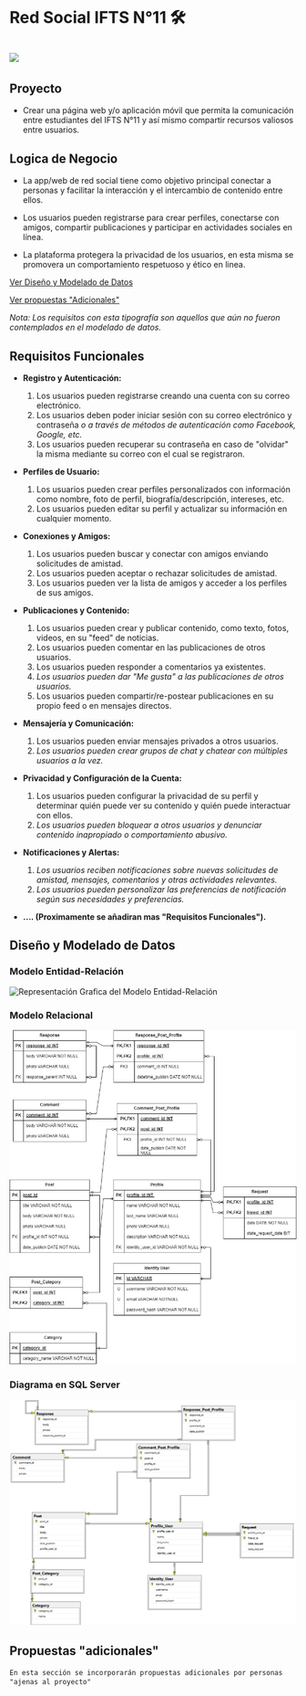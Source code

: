 # Red Social IFTS N°11 🛠
## <img src="https://media.licdn.com/dms/image/D4D03AQHYFQeuOTCN1g/profile-displayphoto-shrink_200_200/0/1663960064004?e=2147483647&v=beta&t=YxZ4ppfvNBOQrIOv4pZzxCKHJR0BbzQWiR_YFPONHHI">

## Proyecto
- Crear una página web y/o aplicación móvil que permita la comunicación entre estudiantes del IFTS N°11 y así mismo compartir recursos valiosos entre usuarios.


## Logica de Negocio
- La app/web de red social tiene como objetivo principal conectar a personas y facilitar la interacción y el intercambio de contenido entre ellos.

- Los usuarios pueden registrarse para crear perfiles, conectarse con amigos, compartir publicaciones y participar en actividades sociales en línea.

- La plataforma protegera la privacidad de los usuarios, en esta misma se promovera un comportamiento respetuoso y ético en linea.

[Ver Diseño y Modelado de Datos](#diseño-y-modelado-de-datos)

[Ver propuestas "Adicionales"](#propuestas-adicionales)

*Nota: Los requisitos con esta tipografía son aquellos que aún no fueron contemplados en el modelado de datos.*

## Requisitos Funcionales

- **Registro y Autenticación:**
    1. Los usuarios pueden registrarse creando una cuenta con su correo electrónico.
    1. Los usuarios deben poder iniciar sesión con su correo electrónico y contraseña *o a través de métodos de autenticación como Facebook, Google, etc.*
    1. Los usuarios pueden recuperar su contraseña en caso de "olvidar" la misma mediante su correo con el cual se registraron.

- **Perfiles de Usuario:**
    1. Los usuarios pueden crear perfiles personalizados con información como nombre, foto de perfil, biografía/descripción, intereses, etc.
    1. Los usuarios pueden editar su perfil y actualizar su información en cualquier momento.

- **Conexiones y Amigos:**
    1. Los usuarios pueden buscar y conectar con amigos enviando solicitudes de amistad.
    1. Los usuarios pueden aceptar o rechazar solicitudes de amistad.
    1. Los usuarios pueden ver la lista de amigos y acceder a los perfiles de sus amigos.

- **Publicaciones y Contenido:**
    1. Los usuarios pueden crear y publicar contenido, como texto, fotos, videos, en su "feed" de noticias.
    1. Los usuarios pueden comentar en las publicaciones de otros usuarios.
    1. Los usuarios pueden responder a comentarios ya existentes.
    1. *Los usuarios pueden dar "Me gusta" a las publicaciones de otros usuarios.*
    1. Los usuarios pueden compartir/re-postear publicaciones en su propio feed o en mensajes directos.

- **Mensajería y Comunicación:**
    1. Los usuarios pueden enviar mensajes privados a otros usuarios.
    1. *Los usuarios pueden crear grupos de chat y chatear con múltiples usuarios a la vez.*
- **Privacidad y Configuración de la Cuenta:**
    1. Los usuarios pueden configurar la privacidad de su perfil y determinar quién puede ver su contenido y quién puede interactuar con ellos.
    1. *Los usuarios pueden bloquear a otros usuarios y denunciar contenido inapropiado o comportamiento abusivo.*
- **Notificaciones y Alertas:**
    1. *Los usuarios reciben notificaciones sobre nuevas solicitudes de amistad, mensajes, comentarios y otras actividades relevantes.*
    1. *Los usuarios pueden personalizar las preferencias de notificación según sus necesidades y preferencias.*
- **.... (Proximamente se añadiran mas "Requisitos Funcionales").**

## Diseño y Modelado de Datos

### Modelo Entidad-Relación
![Representación Grafica del Modelo Entidad-Relación](./diagrams/Diagrama%20Entidad-Relación.png)
### Modelo Relacional
![Representación Grafica del Modelo Relacional](./diagrams/Diagrama%20Relacional.jpg)
### Diagrama en SQL Server
![Diagrama generado en base al script de la Base de Datos](./diagrams/Diagrama%20SQL%20Server.png)
## Propuestas "adicionales"
    En esta sección se incorporarán propuestas adicionales por personas "ajenas al proyecto"
